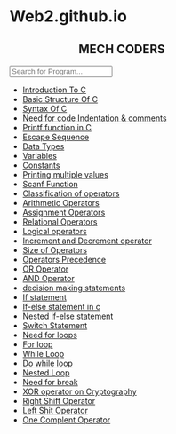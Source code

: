 # Web2.github.io
<!DOCTYPE html>
<html>
<head>
<meta name="viewport" content="width=device-width, initial-scale=1">
<style>
* {
  box-sizing: border-box;
}

#myInput {
  background-image: url('/css/searchicon.png');
  background-position: 10px 12px;
  background-repeat: no-repeat;
  width: 100%;
  font-size: 16px;
  padding: 12px 20px 12px 20px;
  border: 1px solid #ddd;
  margin-bottom: 12px;
}

#myUL {
  list-style-type: none;
  padding: 0;
  margin: 0;
}

#myUL li a {
  border: 1px solid #ddd;
  margin-top: -1px; /* Prevent double borders */
  background-color: #f6f6f6;
  padding: 12px;
  text-decoration: none;
  font-size: 18px;
  color: black;
  display: block
}

#myUL li a:hover:not(.header) {
  background-color: gray;
}
</style>
</head>
<body>

<h2 style="text-align:center;">MECH CODERS</h2>

<input type="text" id="myInput" onkeyup="myFunction()" placeholder="Search for Program..." title="Type in a name">

<ul id="myUL">
  <li><a href="https://youtu.be/lJ4dRc_mn0w" target="_blank">Introduction To C</a></li>
  <li><a href="https://youtu.be/Jz0vvEd3Fr0" target="_blank">Basic Structure Of C</a></li>

  <li><a href="https://youtu.be/YqwYEKjGxdU" target="_blank">Syntax Of C</a></li>
  <li><a href="https://youtu.be/Dw0-WRpBKww" target="_blank">Need for code Indentation & comments</a></li>

  <li><a href="https://youtu.be/53UzOVLWXsc" target="_blank">Printf function in C </a></li>
  <li><a href="https://youtu.be/ULXZlskzR84" target="_blank">Escape Sequence </a></li>
  <li><a href="https://youtu.be/Z91sIKxzG8M" target="_blank">Data Types</a></li>
  <li><a href="https://youtu.be/zEhL5YOn1HU" target="_blank">Variables</a></li>
  <li><a href="https://youtu.be/KAvK4b_8POA" target="_blank">Constants </a></li>
  <li><a href="https://youtu.be/nnnFM_NTsEM" target="_blank">Printing multiple values</a></li>
  <li><a href="https://youtu.be/wedZlcsd8b4" target="_blank">Scanf Function</a></li>
  <li><a href="https://youtu.be/6gbiJMbM10M" target="_blank">Classification of operators</a></li>
  <li><a href="https://youtu.be/SY9OTe-0k8w" target="_blank">Arithmetic Operators</a></li>
  <li><a href="https://youtu.be/Xdiqd1SpXiw" target="_blank">Assignment Operators</a></li>
  <li><a href="https://youtu.be/IVb3EwXo5N8" target="_blank">Relational Operators</a></li>
  <li><a href="https://youtu.be/o3rd_RMD7Ss" target="_blank">Logical operators</a></li>
  <li><a href="https://youtu.be/kxT0tvdAkrg" target="_blank">Increment and Decrement operator</a></li>
  <li><a href="https://youtu.be/0rcx-fMi6Gw" target="_blank">Size of Operators</a></li>
  <li><a href="https://youtu.be/t1_MK1Rc67g" target="_blank">Operators Precedence</a></li>
  <li><a href="https://youtu.be/9qYD12jws8g" target="_blank">OR Operator </a></li>
  <li><a href="https://youtu.be/OFzbCdCwPH8" target="_blank">AND Operator</a></li>
  <li><a href="https://youtu.be/G_zb__cV9Xk" target="_blank">decision making statements</a></li>
  <li><a href="https://youtu.be/4R_CE2zbHNk" target="_blank">If statement</a></li>
  <li><a href="https://youtu.be/zf4HKkixouU" target="_blank">If-else statement in c </a></li>
  <li><a href="https://youtu.be/yXGhtygJ6c8" target="_blank">Nested if-else statement</a></li>
  <li><a href="https://youtu.be/S7-8Auntzlk" target="_blank">Switch Statement</a></li>
  <li><a href="https://youtu.be/FFiDX6akfKE" target="_blank">Need for loops</a></li>
  <li><a href="https://youtu.be/l6HzdW65c4I" target="_blank">For loop</a></li>
  <li><a href="https://youtu.be/A0ZzFqbJ9sM" target="_blank">While Loop</a></li>
  <li><a href="https://youtu.be/O3ZLlRz4M-s" target="_blank">Do while loop</a></li>
  <li><a href="https://youtu.be/R7_FAFO5BMs" target="_blank">Nested Loop</a></li>
  <li><a href="https://youtu.be/nRddDZWIcak" target="_blank">Need for break</a></li>
  <li><a href="https://youtu.be/wud-yiI_-XM" target="_blank">XOR operator on Cryptography</a></li>
  <li><a href="https://youtu.be/y2tUNlnS1fc" target="_blank">Right Shift Operator</a></li>
  <li><a href="https://youtu.be/sUMLLAoI8Kw" target="_blank">Left Shit Operator</a></li>
  <li><a href="https://youtu.be/kzw9oVz1rjw" target="_blank">One Complent Operator</a></li>





</ul>

<script>
function myFunction() {
    var input, filter, ul, li, a, i, txtValue;
    input = document.getElementById("myInput");
    filter = input.value.toUpperCase();
    ul = document.getElementById("myUL");
    li = ul.getElementsByTagName("li");
    for (i = 0; i < li.length; i++) {
        a = li[i].getElementsByTagName("a")[0];
        txtValue = a.textContent || a.innerText;
        if (txtValue.toUpperCase().indexOf(filter) > -1) {
            li[i].style.display = "";
        } else {
            li[i].style.display = "none";
        }
    }
}
</script>

</body>
</html>
